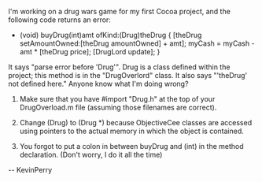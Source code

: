 I'm working on a drug wars game for my first Cocoa project, and the following code returns an error:

    
- (void) buyDrug(int)amt ofKind:(Drug)theDrug
{
  [theDrug setAmountOwned:[theDrug amountOwned] + amt];
  myCash = myCash - amt * [theDrug price];
  [DrugLord update];
}

It says "parse error before 'Drug'". Drug is a class defined within the project; this method is in the "DrugOverlord" class.  It also says "'theDrug' not defined here." Anyone know what I'm doing wrong?

1. Make sure that you have #import "Drug.h" at the top of your DrugOverload.m file (assuming those filenames are correct).

2. Change (Drug) to (Drug *) because ObjectiveCee classes are accessed using pointers to the actual memory in which the object is contained.

3. You forgot to put a colon in between buyDrug and (int) in the method declaration. (Don't worry, I do it all the time)

-- KevinPerry
